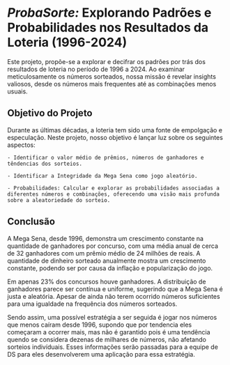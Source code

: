 
# *ProbaSorte:* Explorando Padrões e Probabilidades nos Resultados da Loteria (1996-2024)

Este projeto, propõe-se a explorar e decifrar os padrões por trás dos resultados de loteria no período de 1996 a 2024. Ao examinar meticulosamente os números sorteados, nossa missão é revelar insights valiosos, desde os números mais frequentes até as combinações menos usuais.

## Objetivo do Projeto

Durante as últimas décadas, a loteria tem sido uma fonte de empolgação e especulação. Neste projeto, nosso objetivo é lançar luz sobre os seguintes aspectos:

    - Identificar o valor médio de prêmios, números de ganhadores e têndencias dos sorteios.

    - Identificar a Integridade da Mega Sena como jogo aleatório.

    - Probabilidades: Calcular e explorar as probabilidades associadas a diferentes números e combinações, oferecendo uma visão mais profunda sobre a aleatoriedade do sorteio.


## Conclusão

A Mega Sena, desde 1996, demonstra um crescimento constante na quantidade de ganhadores por concurso, com uma média anual de cerca de 32 ganhadores com um prêmio médio de 24 milhões de reais. A quantidade de dinheiro sorteado anualmente mostra um crescimento constante, podendo ser por causa da inflação e popularização do jogo.

Em apenas 23% dos concursos houve ganhadores. A distribuição de ganhadores parece ser contínua e uniforme, sugerindo que a Mega Sena é justa e aleatória. Apesar de ainda não terem ocorrido números suficientes para uma igualdade na frequência dos números sorteados.

Sendo assim, uma possível estratégia a ser seguida é jogar nos números que menos caíram desde 1996, supondo que por tendencia eles começaram a ocorrer mais, mas não é garantido pois é uma tendência quendo se considera dezenas de milhares de números, não afetando sorteios indivíduais. Esses informações serão passadas para a equipe de DS para eles desenvolverem uma aplicação para essa estratégia.
